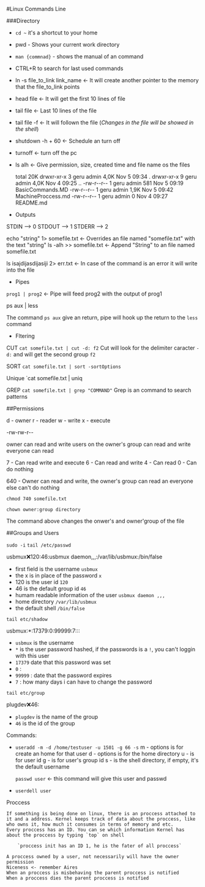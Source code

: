 #Linux Commands Line

###Directory

- `cd ~` it's a shortcut to your home
- pwd - Shows your current work directory
- `man {commnad}` - shows the manual of an command

- CTRL+R to search for last used commands
- ln -s file_to_link link_name <- It will create another pointer to the memory that the file_to_link points

- head file <- It will get the first 10 lines of file
- tail file <- Last 10 lines of the file
- tail file -f <- It will follown the file (*Changes in the file will be showed in the shell*)

- shutdown -h + 60 <- Schedule an turn off
- turnoff <- turn off the pc

- ls alh <- Give permission, size, created time and file name os the files
	
	total 20K
	drwxr-xr-x 3 geru admin 4,0K Nov  5 09:34 .
	drwxr-xr-x 9 geru admin 4,0K Nov  4 09:25 ..
    -rw-r--r-- 1 geru admin  581 Nov  5 09:19 BasicCommands.MD
    -rw-r--r-- 1 geru admin 1,9K Nov  5 09:42 MachineProccess.md
    -rw-r--r-- 1 geru admin    0 Nov  4 09:27 README.md

- Outputs

STDIN --> 0
STDOUT --> 1
STDERR --> 2

echo "string" 1> somefile.txt  <- Overrides an file named "somefile.txt" with the text "string"
ls -alh >> somefile.txt <- Append "String" to an file named somefile.txt

ls isajdijasdijasiji 2> err.txt  <- In case of the command is an error it will write into the file

- Pipes

`prog1 | prog2` <- Pipe will feed prog2 with the output of prog1

ps aux | less

The command `ps aux` give an return, pipe will hook up the return to the `less` command

- Fltering

CUT
`cat somefile.txt | cut -d: f2`
	Cut will look for the delimiter caracter `-d:` and will get the second group `f2`

SORT
`cat somefile.txt | sort -sortOptions`

Unique
`cat somefile.txt | uniq

GREP
`cat somefile.txt | grep "COMMAND"`
	Grep is an command to search patterns

##Permissions

d - owner
r - reader
w - write
x - execute

-rw-rw-r--

owner can read and write
users on the owner's group can read and write
everyone can read

7 - Can read write and execute
6 - Can read and write
4 - Can read
0 - Can do nothing

640 - Owner can read and write, the owner's group can read an everyone else can't do nothing

`chmod 740 somefile.txt`

`chown owner:group directory`

The command above changes the onwer's and owner'group of the file

##Groups and Users

`sudo -i`
`tail /etc/passwd`

usbmux:x:120:46:usbmux daemon,,,:/var/lib/usbmux:/bin/false

- first field is the username `usbmux`
- the x is in place of the password `x` 
- 120 is the user id `120`
- 46 is the default group id `46`
- humam readable information of the user `usbmux daemon ,,,`
- home directory `/var/lib/usbmux`
- the default shell `/bin/false`

`tail etc/shadow`

usbmux:*:17379:0:99999:7:::

- `usbmux` is the username
- `*` is the user password hashed, if the passwords is a `!`, you can't loggin with this user
- `17379` date that this password was set
- `0` :
- `99999` : date that the password expires
- `7` : how many days i can have to change the password

`tail etc/group`

plugdev:x:46:

- `plugdev` is the name of the group
- `46` is the id of the group

Commands:

- `useradd -m -d /home/testuser -u 1501 -g 66 -s`
	m - options is for create an home for that user
	d - options is for the home directory
	u - is for user id
	g - is for user's group id
	s - is the shell directory, if empty, it's the default
	username

	`passwd user` <- this command will give this user and passwd

- `userdell user`

Proccess

	If something is being done on linux, there is an proccess attached to it and a address. Kernel keeps track of data about the proccess, like who owns it, how much it consumes in terms of memory and etc.
	Every proccess has an ID. You can se which information Kernel has about the proccess by typing `top` on shell

		`proccess init has an ID 1, he is the fater of all proccess`

	A proccess owned by a user, not necessarily will have the owner permission
	Niceness <- remember Aires
	When an proccess is misbehaving the parent proccess is notified
	When a proccess dies the parent proccess is notified	
